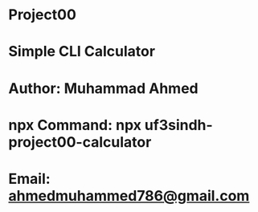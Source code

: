 # **Project00**
# Simple CLI Calculator
# Author: Muhammad Ahmed
# npx Command: npx uf3sindh-project00-calculator
# Email: ahmedmuhammed786@gmail.com
